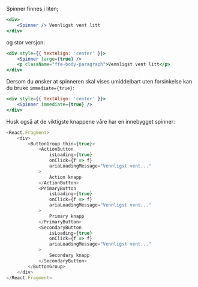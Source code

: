 Spinner finnes i liten;

```jsx
<div>
    <Spinner /> Vennligst vent litt
</div>
```

og stor versjon:

```jsx
<div style={{ textAlign: 'center' }}>
    <Spinner large={true} />
    <p className="ffe-body-paragraph">Vennligst vent litt</p>
</div>
```

Dersom du ønsker at spinneren skal vises umiddelbart uten forsinkelse kan du bruke `immediate={true}`:

```jsx
<div style={{ textAlign: 'center' }}>
    <Spinner immediate={true} />
</div>
```

Husk også at de viktigste knappene våre har en innebygget spinner:

```js
<React.Fragment>
    <div>
        <ButtonGroup thin={true}>
            <ActionButton
                isLoading={true}
                onClick={f => f}
                ariaLoadingMessage="Vennligst vent..."
            >
                Action knapp
            </ActionButton>
            <PrimaryButton
                isLoading={true}
                onClick={f => f}
                ariaLoadingMessage="Vennligst vent..."
            >
                Primary knapp
            </PrimaryButton>
            <SecondaryButton
                isLoading={true}
                onClick={f => f}
                ariaLoadingMessage="Vennligst vent..."
            >
                Secondary knapp
            </SecondaryButton>
        </ButtonGroup>
    </div>
</React.Fragment>
```

